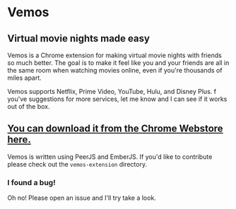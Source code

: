 # Vemos

## Virtual movie nights made easy

Vemos is a Chrome extension for making virtual movie nights with friends so much better. 
The goal is to make it feel like you and your friends are all in the same room when watching movies online, even if you're thousands of miles apart.

Vemos supports Netflix, Prime Video, YouTube, Hulu, and Disney Plus. 
f you've suggestions for more services, let me know and I can see if it works out of the box.

## [You can download it from the Chrome Webstore here.](https://chrome.google.com/webstore/detail/vemos/pbonnafeomejlkdmjlealabfanohjogh)

Vemos is written using PeerJS and EmberJS.
If you'd like to contribute please check out the `vemos-extension` directory.

### I found a bug!
Oh no! Please open an issue and I'll try take a look.
